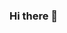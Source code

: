 ### Hi there 👋

<!--
**song-hee-1/song-hee-1** is a ✨ _special_ ✨ repository because its `README.md` (this file) appears on your GitHub profile.

Here are some ideas to get you started:

![header](https://capsule-render.vercel.app/api?type=transparent&color=_&height=300&section=header&text=Songhee%20Han&fontSize=90)


### 🎓 Education. Chemical Engineering at Hongik University
### 📫 Contact. song.heee.1@gmail.com
### ✍️ Tech Blog. https://medium.com/@heeee
### ✨ Interest.  Python, Swift, MySQL
### ㅤ
